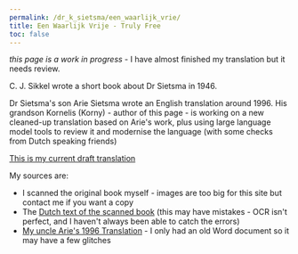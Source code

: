 ```yaml
---
permalink: /dr_k_sietsma/een_waarlijk_vrie/
title: Een Waarlijk Vrije - Truly Free
toc: false
---
```


_this page is a work in progress_ - I have almost finished my translation but it needs review.

C. J. Sikkel wrote a short book about Dr Sietsma in 1946.

Dr Sietsma's son Arie Sietsma wrote an English translation around 1996. His grandson Kornelis (Korny) - author of this page - is working on a new cleaned-up translation based on Arie's work, plus using large language model tools to review it and modernise the language (with some checks from Dutch speaking friends)

[This is my current draft translation](/dr_k_sietsma/een_waarlijk_vrie/2024_translation)

My sources are:

- I scanned the original book myself - images are too big for this site but contact me if you want a copy
- The [Dutch text of the scanned book](/dr_k_sietsma/een_waarlijk_vrie/ocr_book) (this may have mistakes - OCR isn't perfect, and I haven't always been able to catch the errors)
- [My uncle Arie's 1996 Translation](/dr_k_sietsma/een_waarlijk_vrie/arie_translation) - I only had an old Word document so it may have a few glitches

